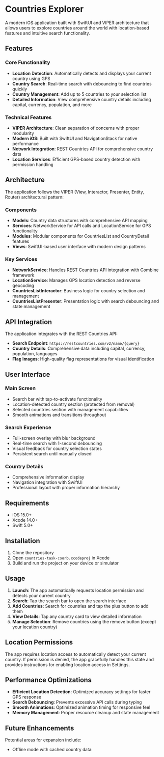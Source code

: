 # Countries Explorer

A modern iOS application built with SwiftUI and VIPER architecture that allows users to explore countries around the world with location-based features and intuitive search functionality.

## Features

### Core Functionality
- **Location Detection**: Automatically detects and displays your current country using GPS
- **Country Search**: Real-time search with debouncing to find countries quickly
- **Country Management**: Add up to 5 countries to your selection list
- **Detailed Information**: View comprehensive country details including capital, currency, population, and more

### Technical Features
- **VIPER Architecture**: Clean separation of concerns with proper modularity
- **Modern iOS**: Built with SwiftUI and NavigationStack for native performance
- **Network Integration**: REST Countries API for comprehensive country data
- **Location Services**: Efficient GPS-based country detection with permission handling

## Architecture

The application follows the VIPER (View, Interactor, Presenter, Entity, Router) architectural pattern:

### Components
- **Models**: Country data structures with comprehensive API mapping
- **Services**: NetworkService for API calls and LocationService for GPS functionality
- **Modules**: Modular components for CountriesList and CountryDetail features
- **Views**: SwiftUI-based user interface with modern design patterns

### Key Services
- **NetworkService**: Handles REST Countries API integration with Combine framework
- **LocationService**: Manages GPS location detection and reverse geocoding
- **CountriesListInteractor**: Business logic for country selection and management
- **CountriesListPresenter**: Presentation logic with search debouncing and state management

## API Integration

The application integrates with the REST Countries API:
- **Search Endpoint**: `https://restcountries.com/v2/name/{query}`
- **Country Details**: Comprehensive data including capital, currency, population, languages
- **Flag Images**: High-quality flag representations for visual identification

## User Interface

### Main Screen
- Search bar with tap-to-activate functionality
- Location-detected country section (protected from removal)
- Selected countries section with management capabilities
- Smooth animations and transitions throughout

### Search Experience
- Full-screen overlay with blur background
- Real-time search with 1-second debouncing
- Visual feedback for country selection states
- Persistent search until manually closed

### Country Details
- Comprehensive information display
- Navigation integration with SwiftUI
- Professional layout with proper information hierarchy

## Requirements

- iOS 15.0+
- Xcode 14.0+
- Swift 5.0+

## Installation

1. Clone the repository
2. Open `countries-task-coorb.xcodeproj` in Xcode
3. Build and run the project on your device or simulator

## Usage

1. **Launch**: The app automatically requests location permission and detects your current country
2. **Search**: Tap the search bar to open the search interface
3. **Add Countries**: Search for countries and tap the plus button to add them
4. **View Details**: Tap any country card to view detailed information
5. **Manage Selection**: Remove countries using the remove button (except your location country)

## Location Permissions

The app requires location access to automatically detect your current country. If permission is denied, the app gracefully handles this state and provides instructions for enabling location access in Settings.

## Performance Optimizations

- **Efficient Location Detection**: Optimized accuracy settings for faster GPS response
- **Search Debouncing**: Prevents excessive API calls during typing
- **Smooth Animations**: Optimized animation timing for responsive feel
- **Memory Management**: Proper resource cleanup and state management

## Future Enhancements

Potential areas for expansion include:
- Offline mode with cached country data